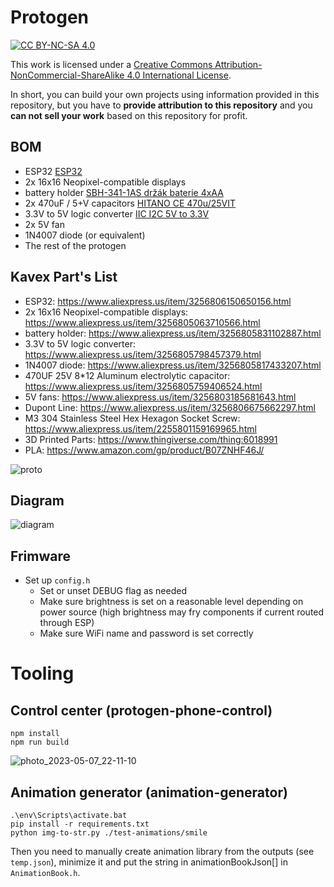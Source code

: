 # Protogen

[![CC BY-NC-SA 4.0][cc-by-nc-sa-image]][cc-by-nc-sa]

This work is licensed under a
[Creative Commons Attribution-NonCommercial-ShareAlike 4.0 International License][cc-by-nc-sa]. 

In short, you can build your own projects using information provided in this repository, but you have to **provide attribution to this repository** and you **can not sell your work** based on this repository for profit.

[cc-by-nc-sa]: http://creativecommons.org/licenses/by-nc-sa/4.0/
[cc-by-nc-sa-image]: https://licensebuttons.net/l/by-nc-sa/4.0/88x31.png
[cc-by-nc-sa-shield]: https://img.shields.io/badge/License-CC%20BY--NC--SA%204.0-lightgrey.svg



## BOM

- ESP32 [ESP32](https://dratek.cz/arduino/1581-esp-32s-esp32-esp8266-development-board-2.4ghz-dual-mode-wifi-bluetooth-antenna-module.html)
- 2x 16x16 Neopixel-compatible displays
- battery holder [SBH-341-1AS držák baterie 4xAA](https://www.gme.cz/v/1506924/sbh-341-1as-drzak-baterie-4xaa)
- 2x 470uF / 5+V capacitors [HITANO CE 470u/25VIT](https://www.gme.cz/v/1485865/hitano-ce-470u-25vit-hit-exr-10x16-rm5-bulk-elektrolyticky-kondenzator)
- 3.3V to 5V logic converter [IIC I2C 5V to 3.3V](https://dratek.cz/arduino/1481-iic-i2c-5v-na-3.3v-obousmerny-prevodnik-logicke-urovne.html)
- 2x 5V fan
- 1N4007 diode (or equivalent)
- The rest of the protogen

## Kavex Part's List 
- ESP32: https://www.aliexpress.us/item/3256806150650156.html
- 2x 16x16 Neopixel-compatible displays: https://www.aliexpress.us/item/3256805063710566.html
- battery holder: https://www.aliexpress.us/item/3256805831102887.html
- 3.3V to 5V logic converter: https://www.aliexpress.us/item/3256805798457379.html
- 1N4007 diode: https://www.aliexpress.us/item/3256805817433207.html
- 470UF 25V 8*12 Aluminum electrolytic capacitor: https://www.aliexpress.us/item/3256805759406524.html
- 5V fans: https://www.aliexpress.us/item/3256803185681643.html
- Dupont Line: https://www.aliexpress.us/item/3256806675662297.html
- M3 304 Stainless Steel Hex Hexagon Socket Screw: https://www.aliexpress.us/item/2255801159169965.html
- 3D Printed Parts: https://www.thingiverse.com/thing:6018991
- PLA: https://www.amazon.com/gp/product/B07ZNHF46J/

![proto](https://user-images.githubusercontent.com/8028882/236701038-a80ce5f3-3012-4528-be68-1b71acf7782d.gif)

## Diagram
![diagram](https://github.com/kiraacorsac/protogen/assets/8028882/d177aa28-e766-4fdc-973f-950d4ff4e7b6)



## Frimware

- Set up `config.h`
  - Set or unset DEBUG flag as needed
  - Make sure brightness is set on a reasonable level depending on power source (high brightness may fry components if current routed through ESP)
  - Make sure WiFi name and password is set correctly

# Tooling

## Control center (protogen-phone-control)
    npm install
    npm run build
    
![photo_2023-05-07_22-11-10](https://user-images.githubusercontent.com/8028882/236700550-8f14f148-c867-41c7-8a31-d43c892e0fd3.jpg)

## Animation generator (animation-generator)
    .\env\Scripts\activate.bat
    pip install -r requirements.txt
    python img-to-str.py ./test-animations/smile
    
Then you need to manually create animation library from the outputs (see `temp.json`), minimize it and put the string in animationBookJson[] in `AnimationBook.h`. 
